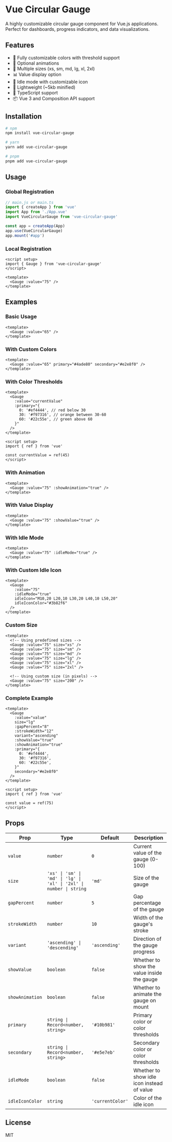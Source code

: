 # Vue Circular Gauge

A highly customizable circular gauge component for Vue.js applications. Perfect for dashboards, progress indicators, and data visualizations.

## Features

- 🎨 Fully customizable colors with threshold support
- 🔄 Optional animations
- 📏 Multiple sizes (xs, sm, md, lg, xl, 2xl)
- 📊 Value display option
- 🔌 Idle mode with customizable icon
- 🚀 Lightweight (~5kb minified)
- 🧩 TypeScript support
- 📦 Vue 3 and Composition API support

## Installation

```bash
# npm
npm install vue-circular-gauge

# yarn
yarn add vue-circular-gauge

# pnpm
pnpm add vue-circular-gauge
```

## Usage

### Global Registration

```js
// main.js or main.ts
import { createApp } from 'vue'
import App from './App.vue'
import VueCircularGauge from 'vue-circular-gauge'

const app = createApp(App)
app.use(VueCircularGauge)
app.mount('#app')
```

### Local Registration

```vue
<script setup>
import { Gauge } from 'vue-circular-gauge'
</script>

<template>
  <Gauge :value="75" />
</template>
```

## Examples

### Basic Usage

```vue
<template>
  <Gauge :value="65" />
</template>
```

### With Custom Colors

```vue
<template>
  <Gauge :value="65" primary="#4ade80" secondary="#e2e8f0" />
</template>
```

### With Color Thresholds

```vue
<template>
  <Gauge
    :value="currentValue"
    :primary="{
      0: '#ef4444', // red below 30
      30: '#f97316', // orange between 30-60
      60: '#22c55e', // green above 60
    }"
  />
</template>

<script setup>
import { ref } from 'vue'

const currentValue = ref(45)
</script>
```

### With Animation

```vue
<template>
  <Gauge :value="75" :showAnimation="true" />
</template>
```

### With Value Display

```vue
<template>
  <Gauge :value="75" :showValue="true" />
</template>
```

### With Idle Mode

```vue
<template>
  <Gauge :value="75" :idleMode="true" />
</template>
```

### With Custom Idle Icon

```vue
<template>
  <Gauge
    :value="75"
    :idleMode="true"
    idleIcon="M10,20 L20,10 L30,20 L40,10 L50,20"
    idleIconColor="#3b82f6"
  />
</template>
```

### Custom Size

```vue
<template>
  <!-- Using predefined sizes -->
  <Gauge :value="75" size="xs" />
  <Gauge :value="75" size="sm" />
  <Gauge :value="75" size="md" />
  <Gauge :value="75" size="lg" />
  <Gauge :value="75" size="xl" />
  <Gauge :value="75" size="2xl" />

  <!-- Using custom size (in pixels) -->
  <Gauge :value="75" size="200" />
</template>
```

### Complete Example

```vue
<template>
  <Gauge
    :value="value"
    size="lg"
    :gapPercent="8"
    :strokeWidth="12"
    variant="ascending"
    :showValue="true"
    :showAnimation="true"
    :primary="{
      0: '#ef4444',
      30: '#f97316',
      60: '#22c55e',
    }"
    secondary="#e2e8f0"
  />
</template>

<script setup>
import { ref } from 'vue'

const value = ref(75)
</script>
```

## Props

| Prop            | Type                                                                | Default          | Description                                |
| --------------- | ------------------------------------------------------------------- | ---------------- | ------------------------------------------ |
| `value`         | `number`                                                            | `0`              | Current value of the gauge (0-100)         |
| `size`          | `'xs' \| 'sm' \| 'md' \| 'lg' \| 'xl' \| '2xl' \| number \| string` | `'md'`           | Size of the gauge                          |
| `gapPercent`    | `number`                                                            | `5`              | Gap percentage of the gauge                |
| `strokeWidth`   | `number`                                                            | `10`             | Width of the gauge's stroke                |
| `variant`       | `'ascending' \| 'descending'`                                       | `'ascending'`    | Direction of the gauge progress            |
| `showValue`     | `boolean`                                                           | `false`          | Whether to show the value inside the gauge |
| `showAnimation` | `boolean`                                                           | `false`          | Whether to animate the gauge on mount      |
| `primary`       | `string \| Record<number, string>`                                  | `'#10b981'`      | Primary color or color thresholds          |
| `secondary`     | `string \| Record<number, string>`                                  | `'#e5e7eb'`      | Secondary color or color thresholds        |
| `idleMode`      | `boolean`                                                           | `false`          | Whether to show idle icon instead of value |
| `idleIconColor` | `string`                                                            | `'currentColor'` | Color of the idle icon                     |

## License

MIT
